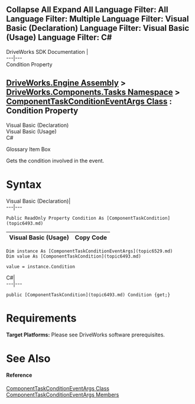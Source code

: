 Collapse All Expand All Language Filter: All  Language Filter: Multiple  Language Filter: Visual Basic (Declaration) Language Filter: Visual Basic (Usage) Language Filter: C#  
---  
DriveWorks SDK Documentation  |   
---|---  
Condition Property   
  
[DriveWorks.Engine Assembly](topic2156.md) > [DriveWorks.Components.Tasks Namespace](topic6391.md) > [ComponentTaskConditionEventArgs Class](topic6529.md) : Condition Property  
---  
  
Visual Basic (Declaration)    
Visual Basic (Usage)    
C# 

Glossary Item Box

Gets the condition involved in the event. 

# Syntax

Visual Basic (Declaration)|   
---|---  
      
    
    Public ReadOnly Property Condition As [ComponentTaskCondition](topic6493.md)  
  
Visual Basic (Usage)| Copy Code  
---|---  
      
    
    Dim instance As [ComponentTaskConditionEventArgs](topic6529.md)
    Dim value As [ComponentTaskCondition](topic6493.md)
     
    value = instance.Condition  
  
C#|   
---|---  
      
    
    public [ComponentTaskCondition](topic6493.md) Condition {get;}  
  
# Requirements

**Target Platforms:** Please see DriveWorks software prerequisites.

# See Also

#### Reference

[ComponentTaskConditionEventArgs Class](topic6529.md)   
[ComponentTaskConditionEventArgs Members](topic6530.md)


